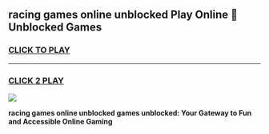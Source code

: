 
## racing games online unblocked Play Online 👋 Unblocked Games
<h3>
<a href="https://premium.freeplayer.one?title=racing_games_online_unblocked&ref=19F">CLICK TO PLAY</a></h3>
<hr>

<h3>
<a href="https://premium.freeplayer.one?title=racing_games_online_unblocked&ref=19F">CLICK 2 PLAY</a>
  
</h3>

<a href="https://premium.freeplayer.one?title=racing_games_online_unblocked&ref=19F"><img src="https://clearcache.store/games.png"></a>


**racing games online unblocked games unblocked: Your Gateway to Fun and Accessible Online Gaming**
